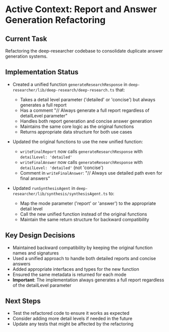 # Active Context: Report and Answer Generation Refactoring

## Current Task
Refactoring the deep-researcher codebase to consolidate duplicate answer generation systems.

## Implementation Status
- Created a unified function `generateResearchResponse` in `deep-researcher/lib/deep-research/deep-research.ts` that:
  - Takes a detail level parameter ('detailed' or 'concise') but always generates a full report
  - Has a comment "// Always generate a full report regardless of detailLevel parameter"
  - Handles both report generation and concise answer generation
  - Maintains the same core logic as the original functions
  - Returns appropriate data structure for both use cases

- Updated the original functions to use the new unified function:
  - `writeFinalReport` now calls `generateResearchResponse` with `detailLevel: 'detailed'`
  - `writeFinalAnswer` now calls `generateResearchResponse` with `detailLevel: 'detailed'` (not 'concise')
  - Comment in `writeFinalAnswer`: "// Always use detailed path even for final answers"

- Updated `runSynthesisAgent` in `deep-researcher/lib/synthesis/synthesisAgent.ts` to:
  - Map the mode parameter ('report' or 'answer') to the appropriate detail level
  - Call the new unified function instead of the original functions
  - Maintain the same return structure for backward compatibility

## Key Design Decisions
- Maintained backward compatibility by keeping the original function names and signatures
- Used a unified approach to handle both detailed reports and concise answers
- Added appropriate interfaces and types for the new function
- Ensured the same metadata is returned for each mode
- **Important**: The implementation always generates a full report regardless of the detailLevel parameter

## Next Steps
- Test the refactored code to ensure it works as expected
- Consider adding more detail levels if needed in the future
- Update any tests that might be affected by the refactoring